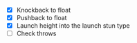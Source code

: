 - [x] Knockback to float
- [x] Pushback to float
- [x] Launch height into the launch stun type
- [ ] Check throws
